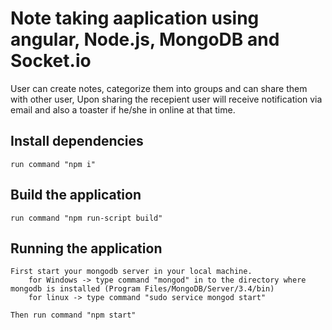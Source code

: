 # Note taking aaplication using angular, Node.js, MongoDB and Socket.io
   User can create notes, categorize them into groups and can share them with other user, Upon sharing the recepient user will receive notification via email and also a toaster if he/she in online at that time. 

## Install dependencies
    run command "npm i"

## Build the application
    run command "npm run-script build"
    
## Running the application
    First start your mongodb server in your local machine.
        for Windows -> type command "mongod" in to the directory where mongodb is installed (Program Files/MongoDB/Server/3.4/bin)
        for linux -> type command "sudo service mongod start"
        
    Then run command "npm start"

